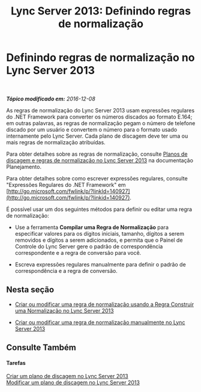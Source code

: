 ﻿---
title: 'Lync Server 2013: Definindo regras de normalização'
TOCTitle: Definindo regras de normalização
ms:assetid: ed31d56c-00b5-4f72-bd9f-beb4100d441f
ms:mtpsurl: https://technet.microsoft.com/pt-br/library/Gg399071(v=OCS.15)
ms:contentKeyID: 49308515
ms.date: 12/10/2016
mtps_version: v=OCS.15
ms.translationtype: HT
---

# Definindo regras de normalização no Lync Server 2013

 

_**Tópico modificado em:** 2016-12-08_

As regras de normalização do Lync Server 2013 usam expressões regulares do .NET Framework para converter os números discados ao formato E.164; em outras palavras, as regras de normalização pegam o número de telefone discado por um usuário e convertem o número para o formato usado internamente pelo Lync Server. Cada plano de discagem deve ter uma ou mais regras de normalização atribuídas.

Para obter detalhes sobre as regras de normalização, consulte [Planos de discagem e regras de normalização no Lync Server 2013](lync-server-2013-dial-plans-and-normalization-rules.md) na documentação Planejamento.

Para obter detalhes sobre como escrever expressões regulares, consulte "Expressões Regulares do .NET Framework" em [http://go.microsoft.com/fwlink/p/?linkId=140927](http://go.microsoft.com/fwlink/p/?linkid=140927).

É possível usar um dos seguintes métodos para definir ou editar uma regra de normalização:

  - Use a ferramenta **Compilar uma Regra de Normalização** para especificar valores para os dígitos iniciais, tamanho, dígitos a serem removidos e dígitos a serem adicionados, e permita que o Painel de Controle do Lync Server gere o padrão de correspondência correspondente e a regra de conversão para você.

  - Escreva expressões regulares manualmente para definir o padrão de correspondência e a regra de conversão.

## Nesta seção

  - [Criar ou modificar uma regra de normalização usando a Regra Construir uma Normalização no Lync Server 2013](lync-server-2013-create-or-modify-a-normalization-rule-by-using-build-a-normalization-rule.md)

  - [Criar ou modificar uma regra de normalização manualmente no Lync Server 2013](lync-server-2013-create-or-modify-a-normalization-rule-manually.md)

## Consulte Também

#### Tarefas

[Criar um plano de discagem no Lync Server 2013](lync-server-2013-create-a-dial-plan.md)  
[Modificar um plano de discagem no Lync Server 2013](lync-server-2013-modify-a-dial-plan.md)

